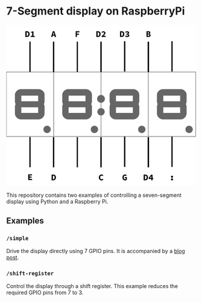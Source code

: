 # 7-Segment display on RaspberryPi

![segment display pinout](./4-digit-seven-segment-pinout.svg)

This repository contains two examples of controlling a seven-segment display using Python and a Raspberry Pi.

## Examples
### `/simple`
Drive the display directly using 7 GPIO pins. It is accompanied by a [blog post](https://www.noumansaleem.com/avr/2018/08/11/seven-segment-display-raspberry-pi-python.html).

### `/shift-register`
Control the display through a shift register. This example reduces the required GPIO pins from 7 to 3.
